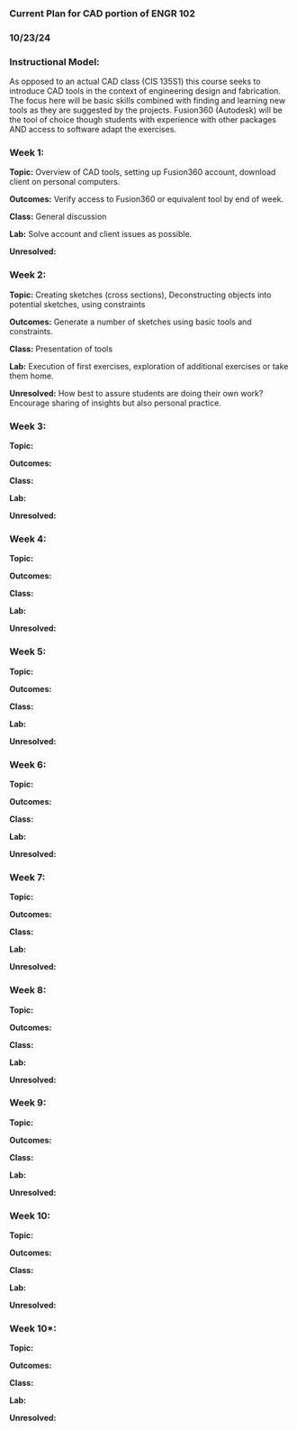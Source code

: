 ### Current Plan for CAD portion of ENGR 102
### 10/23/24

### Instructional Model: 

As opposed to an actual CAD class (CIS 135S1) this course seeks to introduce CAD tools in the context of engineering design and fabrication. The focus here will be basic skills combined with finding and learning new tools as they are suggested by the projects. Fusion360 (Autodesk) will be the tool of choice though students with experience with other packages AND access to software adapt the exercises.

### Week 1:

**Topic:** Overview of CAD tools, setting up Fusion360 account, download client on personal computers. 

**Outcomes:** Verify access to Fusion360 or equivalent tool by end of week.

**Class:** General discussion

**Lab:** Solve account and client issues as possible.

**Unresolved:** 

### Week 2:

**Topic:** Creating sketches (cross sections), Deconstructing objects into potential sketches, using constraints

**Outcomes:** Generate a number of sketches using basic tools and constraints. 

**Class:** Presentation of tools

**Lab:** Execution of first exercises, exploration of additional exercises or take them home.

**Unresolved:** How best to assure students are doing their own work? Encourage sharing of insights but also personal practice.

### Week 3:

**Topic:** 

**Outcomes:** 

**Class:** 

**Lab:** 

**Unresolved:** 

### Week 4:

**Topic:** 

**Outcomes:** 

**Class:** 

**Lab:** 

**Unresolved:** 

### Week 5:

**Topic:** 

**Outcomes:** 

**Class:** 

**Lab:** 

**Unresolved:** 

### Week 6:

**Topic:** 

**Outcomes:** 

**Class:** 

**Lab:** 

**Unresolved:** 

### Week 7:

**Topic:** 

**Outcomes:** 

**Class:** 

**Lab:** 

**Unresolved:** 

### Week 8:

**Topic:** 

**Outcomes:** 

**Class:** 

**Lab:** 

**Unresolved:** 

### Week 9:

**Topic:** 

**Outcomes:** 

**Class:** 

**Lab:** 

**Unresolved:** 

### Week 10:

**Topic:** 

**Outcomes:** 

**Class:** 

**Lab:** 

**Unresolved:** 

### Week 10*:

**Topic:** 

**Outcomes:** 

**Class:** 

**Lab:** 

**Unresolved:** 


